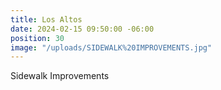 ```yaml
---
title: Los Altos
date: 2024-02-15 09:50:00 -06:00
position: 30
image: "/uploads/SIDEWALK%20IMPROVEMENTS.jpg"
---
```


Sidewalk Improvements